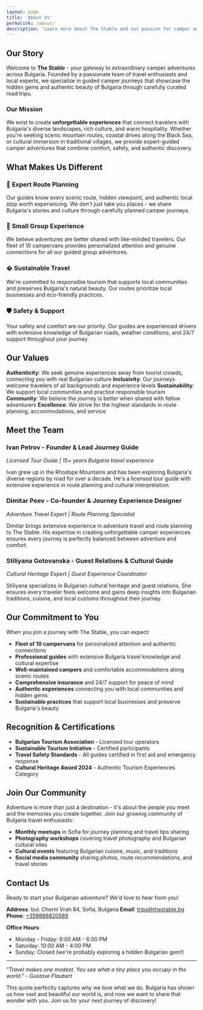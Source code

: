 ```yaml
---
layout: page
title: 'About Us'
permalink: /about/
description: 'Learn more about The Stable and our passion for camper adventures'
---
```


## Our Story

Welcome to **The Stable** - your gateway to extraordinary camper adventures
across Bulgaria. Founded by a passionate team of travel enthusiasts and local
experts, we specialize in guided camper journeys that showcase the hidden gems
and authentic beauty of Bulgaria through carefully curated road trips.

### Our Mission

We exist to create **unforgettable experiences** that connect travelers with
Bulgaria's diverse landscapes, rich culture, and warm hospitality. Whether
you're seeking scenic mountain routes, coastal drives along the Black Sea, or
cultural immersion in traditional villages, we provide expert-guided camper
adventures that combine comfort, safety, and authentic discovery.

## What Makes Us Different

### 🚐 **Expert Route Planning**

Our guides know every scenic route, hidden viewpoint, and authentic local stop
worth experiencing. We don't just take you places - we share Bulgaria's stories
and culture through carefully planned camper journeys.

### 👥 **Small Group Experience**

We believe adventures are better shared with like-minded travelers. Our fleet of
10 campervans provides personalized attention and genuine connections for all
our guided group adventures.

### � **Sustainable Travel**

We're committed to responsible tourism that supports local communities and
preserves Bulgaria's natural beauty. Our routes prioritize local businesses and
eco-friendly practices.

### 🛡️ **Safety & Support**

Your safety and comfort are our priority. Our guides are experienced drivers
with extensive knowledge of Bulgarian roads, weather conditions, and 24/7
support throughout your journey.

## Our Values

**Authenticity**: We seek genuine experiences away from tourist crowds,
connecting you with real Bulgarian culture **Inclusivity**: Our journeys welcome
travelers of all backgrounds and experience levels **Sustainability**: We
support local communities and practice responsible tourism **Community**: We
believe the journey is better when shared with fellow adventurers
**Excellence**: We strive for the highest standards in route planning,
accommodations, and service

## Meet the Team

### Ivan Petrov - Founder & Lead Journey Guide

_Licensed Tour Guide | 15+ years Bulgaria travel experience_

Ivan grew up in the Rhodope Mountains and has been exploring Bulgaria's diverse
regions by road for over a decade. He's a licensed tour guide with extensive
experience in route planning and cultural interpretation.

### Dimitar Peev - Co-founder & Journey Experience Designer

_Adventure Travel Expert | Route Planning Specialist_

Dimitar brings extensive experience in adventure travel and route planning to
The Stable. His expertise in creating unforgettable camper experiences ensures
every journey is perfectly balanced between adventure and comfort.

### Stiliyana Gotovanska - Guest Relations & Cultural Guide

_Cultural Heritage Expert | Guest Experience Coordinator_

Stiliyana specializes in Bulgarian cultural heritage and guest relations. She
ensures every traveler feels welcome and gains deep insights into Bulgarian
traditions, cuisine, and local customs throughout their journey.

## Our Commitment to You

When you join a journey with The Stable, you can expect:

- **Fleet of 10 campervans** for personalized attention and authentic
  connections
- **Professional guides** with extensive Bulgaria travel knowledge and cultural
  expertise
- **Well-maintained campers** and comfortable accommodations along scenic routes
- **Comprehensive insurance** and 24/7 support for peace of mind
- **Authentic experiences** connecting you with local communities and hidden
  gems
- **Sustainable practices** that support local businesses and preserve
  Bulgaria's beauty

## Recognition & Certifications

- **Bulgarian Tourism Association** - Licensed tour operators
- **Sustainable Tourism Initiative** - Certified participants
- **Travel Safety Standards** - All guides certified in first aid and emergency
  response
- **Cultural Heritage Award 2024** - Authentic Tourism Experiences Category

## Join Our Community

Adventure is more than just a destination - it's about the people you meet and
the memories you create together. Join our growing community of Bulgaria travel
enthusiasts:

- **Monthly meetups** in Sofia for journey planning and travel tips sharing
- **Photography workshops** covering travel photography and Bulgarian cultural
  sites
- **Cultural events** featuring Bulgarian cuisine, music, and traditions
- **Social media community** sharing photos, route recommendations, and travel
  stories

## Contact Us

Ready to start your Bulgarian adventure? We'd love to hear from you!

**Address**: bul. Cherni Vrah 84, Sofia, Bulgaria **Email**: trips@thestable.bg
**Phone**: [+359888820589](tel:+359888820589)

**Office Hours**:

- Monday - Friday: 9:00 AM - 6:00 PM
- Saturday: 10:00 AM - 4:00 PM
- Sunday: Closed (we're probably exploring a hidden Bulgarian gem!)

---

_"Travel makes one modest. You see what a tiny place you occupy in the world." -
Gustave Flaubert_

This quote perfectly captures why we love what we do. Bulgaria has shown us how
vast and beautiful our world is, and now we want to share that wonder with you.
Join us for your next journey of discovery!
